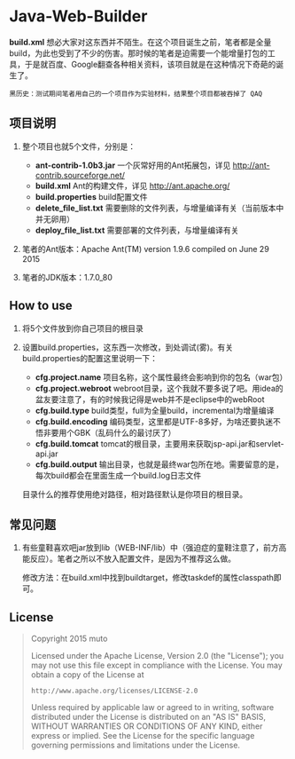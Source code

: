 # Java-Web-Builder
**build.xml** 想必大家对这东西并不陌生。在这个项目诞生之前，笔者都是全量build，为此也受到了不少的伤害。那时候的笔者是迫需要一个能增量打包的工具，于是就百度、Google翻查各种相关资料，该项目就是在这种情况下奇葩的诞生了。

	黑历史：测试期间笔者用自己的一个项目作为实验材料，结果整个项目都被吞掉了 QAQ

## 项目说明
1. 整个项目也就5个文件，分别是：

    - **ant-contrib-1.0b3.jar** 一个灰常好用的Ant拓展包，详见 http://ant-contrib.sourceforge.net/
    - **build.xml** Ant的构建文件，详见 http://ant.apache.org/
    - **build.properties** build配置文件
    - **delete_file_list.txt** 需要删除的文件列表，与增量编译有关（当前版本中并无卵用）
    - **deploy_file_list.txt**  需要部署的文件列表，与增量编译有关

2. 笔者的Ant版本：Apache Ant(TM) version 1.9.6 compiled on June 29 2015
3. 笔者的JDK版本：1.7.0_80

## How to use
1. 将5个文件放到你自己项目的根目录
2. 设置build.properties，这东西一次修改，到处调试(雾)。有关build.properties的配置这里说明一下：

    - **cfg.project.name** 项目名称，这个属性最终会影响到你的包名（war包）
    - **cfg.project.webroot** webroot目录，这个我就不要多说了吧。用idea的盆友要注意了，有的时候我记得是web并不是eclipse中的webRoot
    - **cfg.build.type** build类型，full为全量build，incremental为增量编译
    - **cfg.build.encoding** 编码类型，这里都是UTF-8多好，为啥还要执迷不悟非要用个GBK（乱码什么的最讨厌了）
    - **cfg.build.tomcat** tomcat的根目录，主要用来获取jsp-api.jar和servlet-api.jar
    - **cfg.build.output** 输出目录，也就是最终war包所在地。需要留意的是，每次build都会在里面生成一个build.log日志文件

	目录什么的推荐使用绝对路径，相对路径默认是你项目的根目录。
  
## 常见问题
1. 有些童鞋喜欢吧jar放到lib（WEB-INF/lib）中（强迫症的童鞋注意了，前方高能反应）。笔者之所以不放入配置文件，是因为不推荐这么做。
   
	修改方法：在build.xml中找到buildtarget，修改taskdef的属性classpath即可。

## License

> Copyright 2015 muto
> 
> Licensed under the Apache License, Version 2.0 (the "License");
> you may not use this file except in compliance with the License.
> You may obtain a copy of the License at
> 
>     http://www.apache.org/licenses/LICENSE-2.0
> 
> Unless required by applicable law or agreed to in writing, software
> distributed under the License is distributed on an "AS IS" BASIS,
> WITHOUT WARRANTIES OR CONDITIONS OF ANY KIND, either express or implied.
> See the License for the specific language governing permissions and
> limitations under the License.
